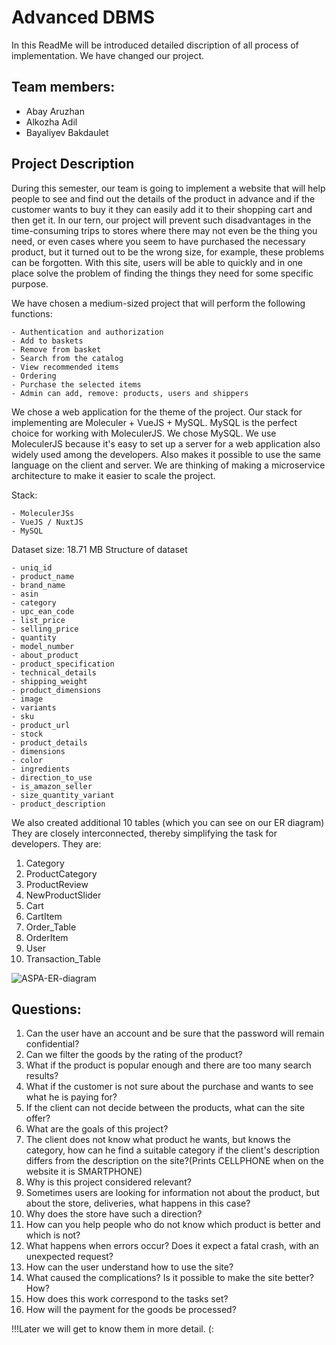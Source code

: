 # Advanced DBMS

In this ReadMe will be introduced detailed discription of all process of implementation. We have changed our project.

## Team members:
* Abay Aruzhan
* Alkozha Adil
* Bayaliyev Bakdaulet

## Project Description
During this semester, our team is going to implement a website that will help people to see and find out the details of the product in advance and if the customer wants to buy it they can easily add it to their shopping cart and then get it. In our tern, our project will prevent such disadvantages in the time-consuming trips to stores where there may not even be the thing you need, or even cases where you seem to have purchased the necessary product, but it turned out to be the wrong size, for example, these problems can be forgotten. With this site, users will be able to quickly and in one place solve the problem of finding the things they need for some specific purpose.

We have chosen a medium-sized project that will perform the following functions:
```
- Authentication and authorization
- Add to baskets
- Remove from basket
- Search from the catalog
- View recommended items
- Ordering
- Purchase the selected items
- Admin can add, remove: products, users and shippers
```
We chose a web application for the theme of the project. Our stack for implementing are Moleculer + VueJS + MySQL. MySQL is the perfect choice for working with MoleculerJS. We chose MySQL. We use MoleculerJS because it's easy to set up a server for a web application also widely used among the developers. Also makes it possible to use the same language on the client and server. We are thinking of making a microservice architecture to make it easier to scale the project.

Stack:
```
- MoleculerJSs
- VueJS / NuxtJS
- MySQL
```
Dataset size: 18.71 MB
Structure of dataset

```
- uniq_id
- product_name
- brand_name
- asin
- category
- upc_ean_code
- list_price
- selling_price
- quantity
- model_number
- about_product
- product_specification
- technical_details
- shipping_weight
- product_dimensions
- image
- variants
- sku
- product_url
- stock
- product_details
- dimensions
- color
- ingredients
- direction_to_use
- is_amazon_seller
- size_quantity_variant
- product_description
```
We also created additional 10 tables (which you can see on our ER diagram) They are closely interconnected, thereby simplifying the task for developers. They are:
1) Category
2) ProductCategory
3) ProductReview
4) NewProductSlider
5) Cart
6) CartItem
7) Order_Table
8) OrderItem
9) User
10) Transaction_Table

![ASPA-ER-diagram](https://user-images.githubusercontent.com/44058615/110231980-fd5a7680-7f44-11eb-8b82-d8b975a419ca.png)



## Questions:
1. Can the user have an account and be sure that the password will remain confidential?
2. Can we filter the goods by the rating of the product?
3. What if the product is popular enough and there are too many search results?
4. What if the customer is not sure about the purchase and wants to see what he is paying for?
5. If the client can not decide between the products, what can the site offer?
6. What are the goals of this project?
7. The client does not know what product he wants, but knows the category, how can he find a suitable category if the client's description differs from the description on the site?(Prints CELLPHONE when on the website it is SMARTPHONE)
8. Why is this project considered relevant?
9. Sometimes users are looking for information not about the product, but about the store, deliveries, what happens in this case?
10. Why does the store have such a direction?
11. How can you help people who do not know which product is better and which is not?
12. What happens when errors occur? Does it expect a fatal crash, with an unexpected request?
13. How can the user understand how to use the site?
14. What caused the complications? Is it possible to make the site better?How?
15. How does this work correspond to the tasks set?
16. How will the payment for the goods be processed?


!!!Later we will get to know them in more detail. (:
